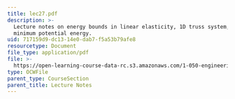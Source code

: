 ```yaml
---
title: lec27.pdf
description: >-
  Lecture notes on energy bounds in linear elasticity, 1D truss system, and
  minimum potential energy.
uid: 717159d9-dc13-14e0-dab7-f5a53b79afe8
resourcetype: Document
file_type: application/pdf
file: >-
  https://open-learning-course-data-rc.s3.amazonaws.com/1-050-engineering-mechanics-i-fall-2007/717159d9dc1314e0dab7f5a53b79afe8_lec27.pdf
type: OCWFile
parent_type: CourseSection
parent_title: Lecture Notes
---
```

